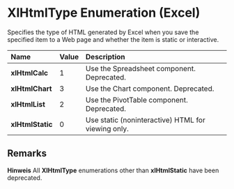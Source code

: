 
# XlHtmlType Enumeration (Excel)

Specifies the type of HTML generated by Excel when you save the specified item to a Web page and whether the item is static or interactive.



|**Name**|**Value**|**Description**|
|:-----|:-----|:-----|
|**xlHtmlCalc**|1|Use the Spreadsheet component. Deprecated.|
|**xlHtmlChart**|3|Use the Chart component. Deprecated.|
|**xlHtmlList**|2|Use the PivotTable component. Deprecated.|
|**xlHtmlStatic**|0|Use static (noninteractive) HTML for viewing only.|

## Remarks


 **Hinweis**  All  **XlHtmlType** enumerations other than **xlHtmlStatic** have been deprecated.

